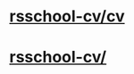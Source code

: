 # [rsschool-cv/cv](https://somik9.github.io/rsschool-cv/cv)
# [rsschool-cv/](https://somik9.github.io/rsschool-cv)
